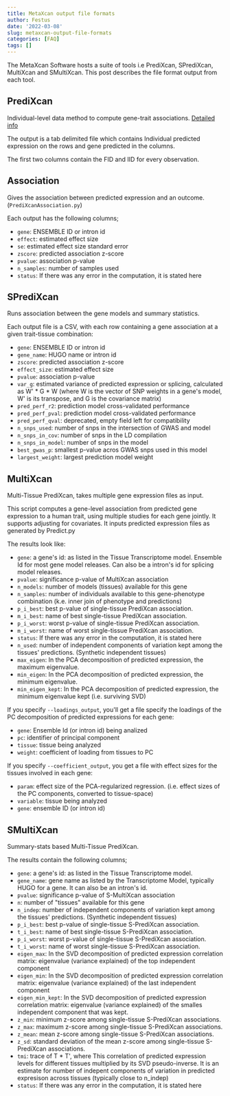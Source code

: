 ```yaml
---
title: MetaXcan output file formats
author: Festus
date: '2022-03-08'
slug: metaxcan-output-file-formats
categories: [FAQ]
tags: []
---
```


The MetaXcan Software hosts a suite of tools i.e PrediXcan, SPrediXcan, MultiXcan and SMultiXcan. This post describes the file format output from each tool.

## PrediXcan
Individual-level data method to compute gene-trait associations. [Detailed info](https://github.com/hakyimlab/MetaXcan/wiki/Individual-level-PrediXcan:-introduction,-tutorials-and-manual)

The output is a tab delimited file which contains Individual predicted expression on the rows and gene predicted in the columns.

The first two columns contain the FID and IID for every observation.

## Association
Gives the association between predicted expression and an outcome.(`PrediXcanAssociation.py`)

Each output has the following columns;
 * `gene`: ENSEMBLE ID or intron id
 * `effect`: estimated effect size
 * `se`: estimated effect size standard error
 * `zscore`: predicted association z-score
 * `pvalue`: association p-value
 * `n_samples`: number of samples used
 * `status`: If there was any error in the computation, it is stated here
 
 

## SPrediXcan
Runs association between the gene models and summary statistics.

Each output file is a CSV, with each row containing a gene association at a given trait-tissue combination:
 * `gene`: ENSEMBLE ID or intron id
 * `gene_name`: HUGO name or intron id
 * `zscore`: predicted association z-score
 * `effect_size`: estimated effect size
 * `pvalue`: association p-value
 * `var_g`: estimated variance of predicted expression or splicing, calculated as W' * G * W (where W is the vector of SNP weights in a gene's model, W' is its transpose, and G is the covariance matrix)
 * `pred_perf_r2`: prediction model cross-validated performance
 * `pred_perf_pval`: prediction model cross-validated performance
 * `pred_perf_qval`: deprecated, empty field left for compatibility
 * `n_snps_used`: number of snps in the intersection of GWAS and model
 * `n_snps_in_cov`: number of snps in the LD compilation
 * `n_snps_in_model`: number of snps in the model
 * `best_gwas_p`: smallest p-value acros GWAS snps used in this model
 * `largest_weight`: largest prediction model weight


## MultiXcan
Multi-Tissue PrediXcan, takes multiple gene expression files as input.

This script computes a gene-level association from predicted gene expression to a human trait, using multiple studies for each gene jointly. It supports adjusting for covariates. It inputs predicted expression files as generated by Predict.py

The results look like:

  * `gene`: a gene's id: as listed in the Tissue Transcriptome model. Ensemble Id for most gene model releases. Can also be a intron's id for splicing model releases.
  * `pvalue`: significance p-value of MultiXcan association
  * `n_models`: number of models (tissues) available for this gene
  * `n_samples`: number of individuals available to this gene-phenotype combination (k.e. inner join of phenotype and predictions)
  * `p_i_best`: best p-value of single-tissue PrediXcan association.
  * `m_i_best`: name of best single-tissue PrediXcan association.
  * `p_i_worst`: worst p-value of single-tissue PrediXcan association.
  * `m_i_worst`: name of worst single-tissue PrediXcan association.
  * `status`: If there was any error in the computation, it is stated here
  * `n_used`: number of independent components of variation kept among the tissues' predictions. (Synthetic independent tissues)
  * `max_eigen`: In the PCA decomposition of predicted expression, the maximum eigenvalue.
  * `min_eigen`: In the PCA decomposition of predicted expression, the minimum eigenvalue.
  * `min_eigen_kept`: In the PCA decomposition of predicted expression, the minimum eigenvalue kept (i.e. surviving SVD)
  
If you specify `--loadings_output`, you'll get a file specify the loadings of the PC decomposition of predicted expressions for each gene:

  * `gene`: Ensemble Id (or intron id) being analized
  * `pc`: identifier of principal component
  * `tissue`: tissue being analyzed
  * `weight`: coefficient of loading from tissues to PC

If you specify `--coefficient_output`, you get a file with effect sizes for the tissues involved in each gene:

  * `param`: effect size of the PCA-regularized regression. (i.e. effect sizes of the PC components, converted to tissue-space)
  * `variable`: tissue being analyzed
  * `gene`: ensemble ID (or intron id)


## SMultiXcan
Summary-stats based Multi-Tissue PrediXcan.

The results contain the following columns;

  * `gene`: a gene's id: as listed in the Tissue Transcriptome model.
  * `gene_name`: gene name as listed by the Transcriptome Model, typically HUGO for a gene. It can also be an intron's id.
  * `pvalue`: significance p-value of S-MultiXcan association
  * `n`: number of "tissues" available for this gene
  * `n_indep`: number of independent components of variation kept among the tissues' predictions. (Synthetic independent tissues)
  * `p_i_best`: best p-value of single-tissue S-PrediXcan association.
  * `t_i_best`: name of best single-tissue S-PrediXcan association.
  * `p_i_worst`: worst p-value of single-tissue S-PrediXcan association.
  * `t_i_worst`: name of worst single-tissue S-PrediXcan association.
  * `eigen_max`: In the SVD decomposition of predicted expression correlation matrix: eigenvalue (variance explained) of the top independent component
  * `eigen_min`: In the SVD decomposition of predicted expression correlation matrix: eigenvalue (variance explained) of the last independent component
  * `eigen_min_kept`: In the SVD decomposition of predicted expression correlation matrix: eigenvalue (variance explained) of the smalles independent component that was kept.
  * `z_min`: minimum z-score among single-tissue S-PrediXcan associations.
  * `z_max`: maximum z-score among single-tissue S-PrediXcan associations.
  * `z_mean`: mean z-score among single-tissue S-PrediXcan associations.
  * `z_sd`: standard deviation of the mean z-score among single-tissue S-PrediXcan associations.
  * `tmi`: trace of T * T', where This correlation of predicted expression levels for different tissues multiplied by its SVD pseudo-inverse. It is an estimate for number of indepent components of variation in predicted expresison across tissues (typically close to n_indep)
  * `status`: If there was any error in the computation, it is stated here
